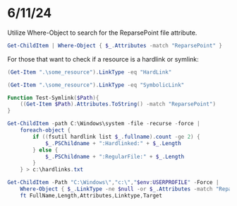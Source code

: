 # 6/11/24

Utilize Where-Object to search for the ReparsePoint file attribute.

```powershell
Get-ChildItem | Where-Object { $_.Attributes -match "ReparsePoint" }
```



For those that want to check if a resource is a hardlink or symlink:


```powershell
(Get-Item ".\some_resource").LinkType -eq "HardLink"

(Get-Item ".\some_resource").LinkType -eq "SymbolicLink"

```

```powershell
Function Test-Symlink($Path){
    ((Get-Item $Path).Attributes.ToString() -match "ReparsePoint")
}
```

```powershell
Get-ChildItem -path C:\Windows\system -file -recurse -force | 
    foreach-object {
        if ((fsutil hardlink list $_.fullname).count -ge 2) {
            $_.PSChildname + ":Hardlinked:" + $_.Length
        } else {
            $_.PSChildname + ":RegularFile:" + $_.Length
        }
    } > c:\hardlinks.txt
```


```powershell
Get-ChildItem -Path "C:\Windows\","c:\","$env:USERPROFILE" -Force |
    Where-Object { $_.LinkType -ne $null -or $_.Attributes -match "ReparsePoint" } |
    ft FullName,Length,Attributes,Linktype,Target
```

